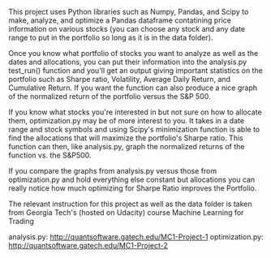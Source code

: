 This project uses Python libraries such as Numpy, Pandas, and Scipy to make, analyze, and optimize a Pandas dataframe contatining price information on various stocks (you can choose any stock and any date range to put in the portfolio so long as it is in the data folder).

Once you know what portfolio of stocks you want to analyze as well as the dates and allocations, you can put their information
into the analysis.py test_run() function and you'll get an output giving important statistics on the portfolio such as
Sharpe ratio, Volatility, Average Daily Return, and Cumulative Return. If you want the function can also produce a nice graph of the
normalized return of the portfolio versus the S&P 500.

If you know what stocks you're interested in but not sure on how to allocate them, optimization.py may be of more interest to you. 
It takes in a date range and stock symbols and using Scipy's minimization function is able to find the allocations that will maximize
the portfolio's Sharpe ratio. This function can then, like analysis.py, graph the normalized returns of the function vs. the S&P500.

If you compare the graphs from analysis.py versus those from optimization.py and hold everything else constant but allocations 
you can really notice how much optimizing for Sharpe Ratio improves the Portfolio.


The relevant instruction for this project as well as the data folder is taken from Georgia Tech's (hosted on Udacity) course
Machine Learning for Trading

analysis.py: http://quantsoftware.gatech.edu/MC1-Project-1
optimization.py: http://quantsoftware.gatech.edu/MC1-Project-2
